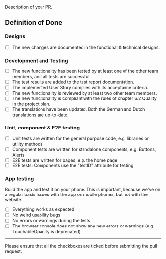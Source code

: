 Description of your PR.

## Definition of Done

### Designs

-   [ ] The new changes are documented in the functional & technical designs.

### Development and Testing

-   [ ] The new functionality has been tested by at least one of the other team members, and all tests are successful.
-   [ ] The test results are added to the test report documentation.
-   [ ] The implemented User Story complies with its acceptance criteria.
-   [ ] The new functionality is reviewed by at least two other team members.
-   [ ] The new functionality is compliant with the rules of chapter 6.2 Quality in the project plan.
-   [ ] The translations have been updated. Both the German and Dutch translations are up-to-date.

### Unit, component & E2E testing

-   [ ] Unit tests are written for the general purpose code, e.g. libraries or utility methods
-   [ ] Component tests are written for standalone components, e.g. Buttons, Alerts
-   [ ] E2E tests are written for pages, e.g. the home page
-   [ ] E2E tests: Components use the "testID" attribute for testing

### App testing

Build the app and test it on your phone.
This is important, because we've on a regular basis issues with the app on mobile phones, but not with the website.

-   [ ] Everything works as expected
-   [ ] No weird usability bugs
-   [ ] No errors or warnings during the tests
-   [ ] The browser console does not show any new errors or warnings (e.g. TouchableOpacity is deprecated)

---

Please ensure that all the checkboxes are ticked before submitting the pull request.
